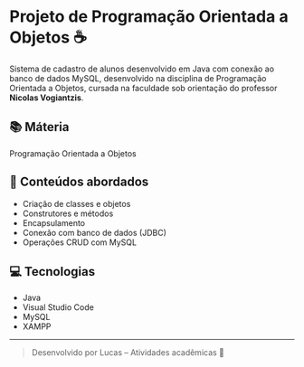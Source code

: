 # Projeto de Programação Orientada a Objetos ☕️

Sistema de cadastro de alunos desenvolvido em Java com conexão ao banco de dados MySQL, desenvolvido na disciplina de Programação Orientada a Objetos, cursada na faculdade sob orientação do professor **Nicolas Vogiantzis**.

## 📚 Máteria

Programação Orientada a Objetos

## 🧠 Conteúdos abordados

* Criação de classes e objetos
* Construtores e métodos
* Encapsulamento
* Conexão com banco de dados (JDBC)
* Operações CRUD com MySQL

## 💻 Tecnologias

* Java
* Visual Studio Code
* MySQL
* XAMPP

---

> Desenvolvido por Lucas – Atividades acadêmicas 🚀
